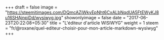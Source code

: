 +++
draft = false
image = "https://steemitimages.com/DQmcAZjWkyEpNht6CxALbNqdUA5FtEWyKJ8u16SHAjnpiDd/wysiwyg.jpg"
showonlyimage = false
date = "2017-06-23T20:22:08+05:30"
title = "L'éditeur d'article WISIWYG"
weight = 1
steem = "fr/@roxane/quel-editeur-choisir-pour-mon-article-markdown-wysiwyg"
+++

<!--more-->
